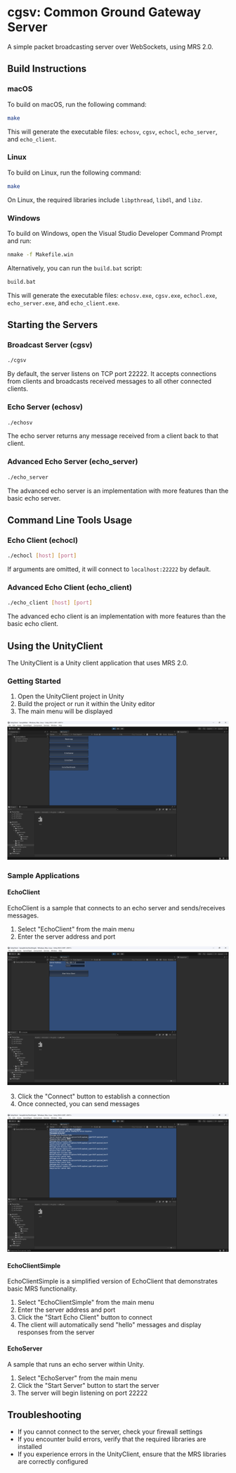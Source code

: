 # cgsv: Common Ground Gateway Server

A simple packet broadcasting server over WebSockets, using MRS 2.0.

## Build Instructions

### macOS

To build on macOS, run the following command:

```bash
make
```

This will generate the executable files: `echosv`, `cgsv`, `echocl`, `echo_server`, and `echo_client`.

### Linux

To build on Linux, run the following command:

```bash
make
```

On Linux, the required libraries include `libpthread`, `libdl`, and `libz`.

### Windows

To build on Windows, open the Visual Studio Developer Command Prompt and run:

```cmd
nmake -f Makefile.win
```

Alternatively, you can run the `build.bat` script:

```cmd
build.bat
```

This will generate the executable files: `echosv.exe`, `cgsv.exe`, `echocl.exe`, `echo_server.exe`, and `echo_client.exe`.

## Starting the Servers

### Broadcast Server (cgsv)

```bash
./cgsv
```

By default, the server listens on TCP port 22222. It accepts connections from clients and broadcasts received messages to all other connected clients.

### Echo Server (echosv)

```bash
./echosv
```

The echo server returns any message received from a client back to that client.

### Advanced Echo Server (echo_server)

```bash
./echo_server
```

The advanced echo server is an implementation with more features than the basic echo server.

## Command Line Tools Usage

### Echo Client (echocl)

```bash
./echocl [host] [port]
```

If arguments are omitted, it will connect to `localhost:22222` by default.

### Advanced Echo Client (echo_client)

```bash
./echo_client [host] [port]
```

The advanced echo client is an implementation with more features than the basic echo client.

## Using the UnityClient

The UnityClient is a Unity client application that uses MRS 2.0.

### Getting Started

1. Open the UnityClient project in Unity
2. Build the project or run it within the Unity editor
3. The main menu will be displayed

![Sample Selection Screen](docs/select_sample.png)

### Sample Applications

#### EchoClient

EchoClient is a sample that connects to an echo server and sends/receives messages.

1. Select "EchoClient" from the main menu
2. Enter the server address and port

![Enter Address and Port](docs/enter_addr_port.png)

3. Click the "Connect" button to establish a connection
4. Once connected, you can send messages

![Receiving Echo](docs/receiving_echo.png)

#### EchoClientSimple

EchoClientSimple is a simplified version of EchoClient that demonstrates basic MRS functionality.

1. Select "EchoClientSimple" from the main menu
2. Enter the server address and port
3. Click the "Start Echo Client" button to connect
4. The client will automatically send "hello" messages and display responses from the server

#### EchoServer

A sample that runs an echo server within Unity.

1. Select "EchoServer" from the main menu
2. Click the "Start Server" button to start the server
3. The server will begin listening on port 22222

## Troubleshooting

- If you cannot connect to the server, check your firewall settings
- If you encounter build errors, verify that the required libraries are installed
- If you experience errors in the UnityClient, ensure that the MRS libraries are correctly configured
